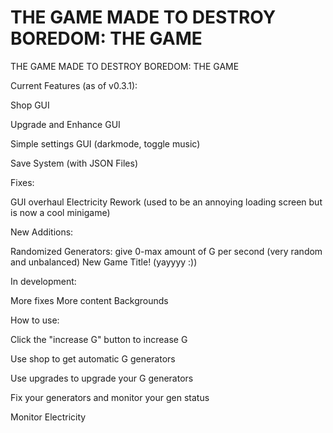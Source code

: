 # THE GAME MADE TO DESTROY BOREDOM: THE GAME

THE GAME MADE TO DESTROY BOREDOM: THE GAME


Current Features (as of v0.3.1):

Shop GUI

Upgrade and Enhance GUI

Simple settings GUI (darkmode, toggle music)

Save System (with JSON Files)


Fixes:

GUI overhaul
Electricity Rework
(used to be an annoying loading screen but is now a cool minigame)


New Additions: 

Randomized Generators: give 0-max amount of G per second (very random and unbalanced)
New Game Title! (yayyyy :))


In development:

More fixes
More content
Backgrounds


How to use:


Click the "increase G" button to increase G

Use shop to get automatic G generators

Use upgrades to upgrade your G generators

Fix your generators and monitor your gen status

Monitor Electricity
